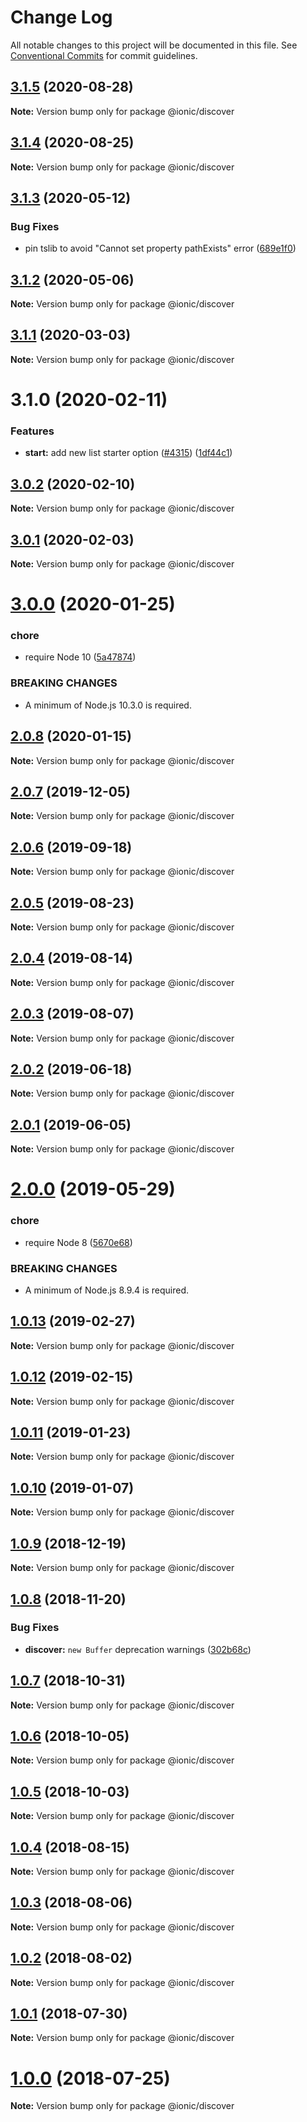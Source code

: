 # Change Log

All notable changes to this project will be documented in this file.
See [Conventional Commits](https://conventionalcommits.org) for commit guidelines.

## [3.1.5](https://github.com/ionic-team/ionic-cli/compare/@ionic/discover@3.1.4...@ionic/discover@3.1.5) (2020-08-28)

**Note:** Version bump only for package @ionic/discover





## [3.1.4](https://github.com/ionic-team/ionic-cli/compare/@ionic/discover@3.1.3...@ionic/discover@3.1.4) (2020-08-25)

**Note:** Version bump only for package @ionic/discover





## [3.1.3](https://github.com/ionic-team/ionic-cli/compare/@ionic/discover@3.1.2...@ionic/discover@3.1.3) (2020-05-12)


### Bug Fixes

* pin tslib to avoid "Cannot set property pathExists" error ([689e1f0](https://github.com/ionic-team/ionic-cli/commit/689e1f038b907356ef855a067a76d4822e7072a8))





## [3.1.2](https://github.com/ionic-team/ionic-cli/compare/@ionic/discover@3.1.1...@ionic/discover@3.1.2) (2020-05-06)

**Note:** Version bump only for package @ionic/discover





## [3.1.1](https://github.com/ionic-team/ionic-cli/compare/@ionic/discover@3.1.0...@ionic/discover@3.1.1) (2020-03-03)

**Note:** Version bump only for package @ionic/discover





# 3.1.0 (2020-02-11)


### Features

* **start:** add new list starter option ([#4315](https://github.com/ionic-team/ionic-cli/issues/4315)) ([1df44c1](https://github.com/ionic-team/ionic-cli/commit/1df44c1591f37b89f2b672857740edd6cb2aea67))





## [3.0.2](https://github.com/ionic-team/ionic-cli/compare/@ionic/discover@3.0.1...@ionic/discover@3.0.2) (2020-02-10)

**Note:** Version bump only for package @ionic/discover





## [3.0.1](https://github.com/ionic-team/ionic-cli/compare/@ionic/discover@3.0.0...@ionic/discover@3.0.1) (2020-02-03)

**Note:** Version bump only for package @ionic/discover





# [3.0.0](https://github.com/ionic-team/ionic-cli/compare/@ionic/discover@2.0.8...@ionic/discover@3.0.0) (2020-01-25)


### chore

* require Node 10 ([5a47874](https://github.com/ionic-team/ionic-cli/commit/5a478746c074207b6dc96aa8771f04a606deb1ef))


### BREAKING CHANGES

* A minimum of Node.js 10.3.0 is required.





## [2.0.8](https://github.com/ionic-team/ionic-cli/compare/@ionic/discover@2.0.7...@ionic/discover@2.0.8) (2020-01-15)

**Note:** Version bump only for package @ionic/discover





## [2.0.7](https://github.com/ionic-team/ionic-cli/compare/@ionic/discover@2.0.6...@ionic/discover@2.0.7) (2019-12-05)

**Note:** Version bump only for package @ionic/discover





## [2.0.6](https://github.com/ionic-team/ionic-cli/compare/@ionic/discover@2.0.5...@ionic/discover@2.0.6) (2019-09-18)

**Note:** Version bump only for package @ionic/discover





## [2.0.5](https://github.com/ionic-team/ionic-cli/compare/@ionic/discover@2.0.4...@ionic/discover@2.0.5) (2019-08-23)

**Note:** Version bump only for package @ionic/discover





## [2.0.4](https://github.com/ionic-team/ionic-cli/compare/@ionic/discover@2.0.3...@ionic/discover@2.0.4) (2019-08-14)

**Note:** Version bump only for package @ionic/discover





## [2.0.3](https://github.com/ionic-team/ionic-cli/compare/@ionic/discover@2.0.2...@ionic/discover@2.0.3) (2019-08-07)

**Note:** Version bump only for package @ionic/discover





## [2.0.2](https://github.com/ionic-team/ionic-cli/compare/@ionic/discover@2.0.1...@ionic/discover@2.0.2) (2019-06-18)

**Note:** Version bump only for package @ionic/discover





## [2.0.1](https://github.com/ionic-team/ionic-cli/compare/@ionic/discover@2.0.0...@ionic/discover@2.0.1) (2019-06-05)

**Note:** Version bump only for package @ionic/discover





# [2.0.0](https://github.com/ionic-team/ionic-cli/compare/@ionic/discover@1.0.13...@ionic/discover@2.0.0) (2019-05-29)


### chore

* require Node 8 ([5670e68](https://github.com/ionic-team/ionic-cli/commit/5670e68))


### BREAKING CHANGES

* A minimum of Node.js 8.9.4 is required.





<a name="1.0.13"></a>
## [1.0.13](https://github.com/ionic-team/ionic-cli/compare/@ionic/discover@1.0.12...@ionic/discover@1.0.13) (2019-02-27)




**Note:** Version bump only for package @ionic/discover

<a name="1.0.12"></a>
## [1.0.12](https://github.com/ionic-team/ionic-cli/compare/@ionic/discover@1.0.11...@ionic/discover@1.0.12) (2019-02-15)




**Note:** Version bump only for package @ionic/discover

<a name="1.0.11"></a>
## [1.0.11](https://github.com/ionic-team/ionic-cli/compare/@ionic/discover@1.0.10...@ionic/discover@1.0.11) (2019-01-23)




**Note:** Version bump only for package @ionic/discover

<a name="1.0.10"></a>
## [1.0.10](https://github.com/ionic-team/ionic-cli/compare/@ionic/discover@1.0.9...@ionic/discover@1.0.10) (2019-01-07)




**Note:** Version bump only for package @ionic/discover

<a name="1.0.9"></a>
## [1.0.9](https://github.com/ionic-team/ionic-cli/compare/@ionic/discover@1.0.8...@ionic/discover@1.0.9) (2018-12-19)




**Note:** Version bump only for package @ionic/discover

<a name="1.0.8"></a>
## [1.0.8](https://github.com/ionic-team/ionic-cli/compare/@ionic/discover@1.0.7...@ionic/discover@1.0.8) (2018-11-20)


### Bug Fixes

* **discover:** `new Buffer` deprecation warnings ([302b68c](https://github.com/ionic-team/ionic-cli/commit/302b68c))




<a name="1.0.7"></a>
## [1.0.7](https://github.com/ionic-team/ionic-cli/compare/@ionic/discover@1.0.6...@ionic/discover@1.0.7) (2018-10-31)




**Note:** Version bump only for package @ionic/discover

<a name="1.0.6"></a>
## [1.0.6](https://github.com/ionic-team/ionic-cli/compare/@ionic/discover@1.0.5...@ionic/discover@1.0.6) (2018-10-05)




**Note:** Version bump only for package @ionic/discover

<a name="1.0.5"></a>
## [1.0.5](https://github.com/ionic-team/ionic-cli/compare/@ionic/discover@1.0.4...@ionic/discover@1.0.5) (2018-10-03)




**Note:** Version bump only for package @ionic/discover

<a name="1.0.4"></a>
## [1.0.4](https://github.com/ionic-team/ionic-cli/compare/@ionic/discover@1.0.3...@ionic/discover@1.0.4) (2018-08-15)




**Note:** Version bump only for package @ionic/discover

<a name="1.0.3"></a>
## [1.0.3](https://github.com/ionic-team/ionic-cli/compare/@ionic/discover@1.0.2...@ionic/discover@1.0.3) (2018-08-06)




**Note:** Version bump only for package @ionic/discover

<a name="1.0.2"></a>
## [1.0.2](https://github.com/ionic-team/ionic-cli/compare/@ionic/discover@1.0.1...@ionic/discover@1.0.2) (2018-08-02)




**Note:** Version bump only for package @ionic/discover

<a name="1.0.1"></a>
## [1.0.1](https://github.com/ionic-team/ionic-cli/compare/@ionic/discover@1.0.0...@ionic/discover@1.0.1) (2018-07-30)




**Note:** Version bump only for package @ionic/discover

<a name="1.0.0"></a>
# [1.0.0](https://github.com/ionic-team/ionic-cli/compare/@ionic/discover@1.0.0-rc.13...@ionic/discover@1.0.0) (2018-07-25)




**Note:** Version bump only for package @ionic/discover
